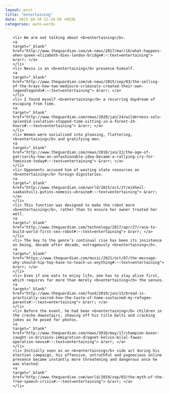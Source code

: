 ```yaml
---
layout: post
title: "entertaining"
date: 2023-10-10 12:34:56 +0530
categories: auto-words
---
```

<ol>

    <li> We are not talking about <b>entertaining</b>.
    <a 
    target="_blank" 
    href="http://www.theguardian.com/uk-news/2017/mar/16/what-happens-when-queen-elizabeth-dies-london-bridge#:~:text=entertaining"> &rarr; </a>
    </li>
    <li> Nevio is an <b>entertaining</b> presence himself.
    <a 
    target="_blank" 
    href="http://www.theguardian.com/uk-news/2015/sep/03/the-selling-of-the-krays-how-two-mediocre-criminals-created-their-own-legendlegends#:~:text=entertaining"> &rarr; </a>
    </li>
    <li> I found myself <b>entertaining</b> a recurring daydream of escaping from time.
    <a 
    target="_blank" 
    href="http://www.theguardian.com/news/2020/jan/24/wilderness-solo-splendid-isolation-stopped-time-sitting-in-a-forest-24-hours#:~:text=entertaining"> &rarr; </a>
    </li>
    <li> Women were socialised into pleasing, flattering, <b>entertaining</b> and gratifying men.
    <a 
    target="_blank" 
    href="http://www.theguardian.com/news/2018/jun/22/the-age-of-patriarchy-how-an-unfashionable-idea-became-a-rallying-cry-for-feminism-today#:~:text=entertaining"> &rarr; </a>
    </li>
    <li> Opponents accused him of wasting state resources on <b>entertaining</b> foreign dignitaries.
    <a 
    target="_blank" 
    href="http://www.theguardian.com/world/2015/oct/27/mikheil-saakashvili-putins-nemesis-ukraine#:~:text=entertaining"> &rarr; </a>
    </li>
    <li> This function was designed to make the robot more <b>entertaining</b>, rather than to ensure her owner treated her well.
    <a 
    target="_blank" 
    href="http://www.theguardian.com/technology/2017/apr/27/race-to-build-world-first-sex-robot#:~:text=entertaining"> &rarr; </a>
    </li>
    <li> The key to the genre’s continual rise has been its insistence on being, decade after decade, outrageously <b>entertaining</b>.
    <a 
    target="_blank" 
    href="https://www.theguardian.com/music/2021/oct/07/the-message-why-should-hip-hop-have-to-teach-us-anything#:~:text=entertaining"> &rarr; </a>
    </li>
    <li> Even if one eats to enjoy life, one has to stay alive first, which requires far more than merely <b>entertaining</b> the senses.
    <a 
    target="_blank" 
    href="http://www.theguardian.com/food/2019/jun/13/bread-is-practically-sacred-how-the-taste-of-home-sustained-my-refugee-parents#:~:text=entertaining"> &rarr; </a>
    </li>
    <li> Before the event, he had been <b>entertaining</b> children in the creche downstairs, showing off his title belts and cracking jokes as he posed for photos.
    <a 
    target="_blank" 
    href="http://www.theguardian.com/news/2018/may/17/champion-boxer-caught-in-britains-immigration-dragnet-kelvin-bilal-fawaz-operation-nexus#:~:text=entertaining"> &rarr; </a>
    </li>
    <li> Initially seen as an <b>entertaining</b> side act during his election campaign, his offensive, untruthful and pugnacious online presence became instantly more threatening and dangerous once he was elected.
    <a 
    target="_blank" 
    href="http://www.theguardian.com/world/2019/sep/03/the-myth-of-the-free-speech-crisis#:~:text=entertaining"> &rarr; </a>
    </li>